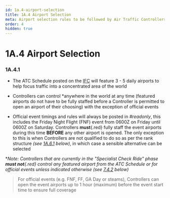 ```yaml
---
id: 1a.4-airport-selection
title: 1A.4 Airport Selection
meta: Airport selection rules to be followed by Air Traffic Controllers within Infinite Flight.
order: 4
hidden: true
---
```


# 1A.4 Airport Selection



### 1A.4.1

- The ATC Schedule posted on the [IFC](https://community.infiniteflight.com) will feature 3 - 5 daily airports to help focus traffic into a concentrated area of the world
- Controllers can control *anywhere in the world at any time (featured airports do not have to be fully staffed before a Controller is permitted to open an airport of their choosing) with the exception of official events

- Official event timings and rules will always be posted in *#readonly*, this includes the Friday Night Flight (FNF) event from 0600Z on Friday until 0600Z on Saturday. Controllers **must**{.red} fully staff the event airports during this time **BEFORE** any other airport is opened. The only exception to this is when Controllers are not qualified to do so as per the rank structure *(see [1A.6.1](/guide/atc-manual/1a.-administration/1a.6-rank-structure#1a.6.1) below)*, in which case a sensible alternative can be selected



**Note: Controllers that are currently in the "Specialist Check Ride" phase **must not**{.red} control any featured airport from the ATC Schedule or for official events unless indicated otherwise (see [7.4.2](/guide/atc-manual/7.-recruitment-and-training/7.4-promotion-to-specialist-(check-ride)#7.4.2) below)*



> For official events (e.g. FNF, FF, GA Day or steams), Controllers can open the event airports up to 1 hour (maximum) before the event start time to ensure full coverage 

